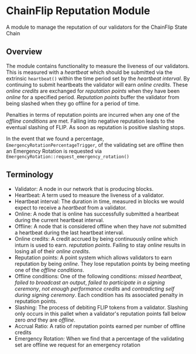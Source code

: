 # ChainFlip Reputation Module

A module to manage the reputation of our validators for the ChainFlip State Chain

## Overview

The module contains functionality to measure the liveness of our validators.  This is measured
with a *heartbeat* which should be submitted via the extrinsic `heartbeat()` within the time
period set by the *heartbeat interval*.  By continuing to submit heartbeats the validator will
earn *online credits*.  These *online credits* are exchanged for *reputation points*
when they have been *online* for a specified period.  *Reputation points* buffer the validator
from being slashed when they go offline for a period of time.

Penalties in terms of reputation points are incurred when any one of the *offline conditions* are
met.  Falling into negative reputation leads to the eventual slashing of FLIP.  As soon as reputation
is positive slashing stops.

In the event that we found a percentage, `EmergencyRotationPercentageTrigger`, of the validating set are offline then
an Emergency Rotation is requested via `EmergencyRotation::request_emergency_rotation()`

## Terminology
- Validator: A node in our network that is producing blocks.
- Heartbeat: A term used to measure the liveness of a validator.
- Heartbeat interval: The duration in time, measured in blocks we would expect to receive a
  *heartbeat* from a validator.
- Online: A node that is online has successfully submitted a heartbeat during the current
  heartbeat interval.
- Offline: A node that is considered offline when they have *not* submitted a heartbeat during
  the last heartbeat interval.
- Online credits: A credit accrued by being continuously online which inturn is used to earn.
  *reputation points*.  Failing to stay *online* results in losing all of their *online credits*.
- Reputation points: A point system which allows validators to earn reputation by being *online*.
  They lose reputation points by being meeting one of the *offline conditions*.
- Offline conditions: One of the following conditions: *missed heartbeat*, *failed to broadcast
  an output*, *failed to participate in a signing ceremony*, *not enough performance credits* and
  *contradicting self during signing ceremony*.  Each condition has its associated penalty in
  reputation points.
- Slashing: The process of debiting FLIP tokens from a validator.  Slashing only occurs in this
  pallet when a validator's reputation points fall below zero *and* they are *offline*.
- Accrual Ratio: A ratio of reputation points earned per number of offline credits
- Emergency Rotation: When we find that a percentage of the validating set are offline we request for an
  emergency rotation
